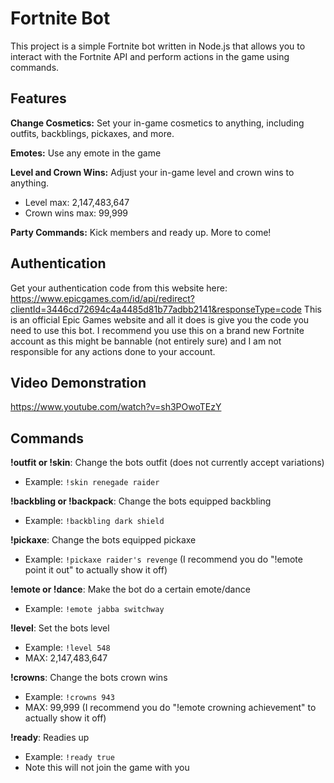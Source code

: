 
# Fortnite Bot
This project is a simple Fortnite bot written in Node.js that allows you to interact with the Fortnite API and perform actions in the game using commands.
## Features 
**Change Cosmetics:** Set your in-game cosmetics to anything, including outfits, backblings, pickaxes, and more.

**Emotes:** Use any emote in the game

**Level and Crown Wins:** Adjust your in-game level and crown wins to anything. 


- Level max: 2,147,483,647
- Crown wins max: 99,999

**Party Commands:** Kick members and ready up. More to come!

## Authentication

Get your authentication code from this website here: https://www.epicgames.com/id/api/redirect?clientId=3446cd72694c4a4485d81b77adbb2141&responseType=code
This is an official Epic Games website and all it does is give you the code you need to use this bot.
I recommend you use this on a brand new Fortnite account as this might be bannable (not entirely sure) and I am not responsible for any actions done to your account.

## Video Demonstration

https://www.youtube.com/watch?v=sh3POwoTEzY

## Commands
**!outfit or !skin**: Change the bots outfit (does not currently accept variations)
- Example: ``!skin renegade raider``

**!backbling or !backpack**: Change the bots equipped backbling
- Example: ``!backbling dark shield``

**!pickaxe**: Change the bots equipped pickaxe
- Example: ``!pickaxe raider's revenge``
(I recommend you do "!emote point it out" to actually show it off)

**!emote or !dance**: Make the bot do a certain emote/dance
- Example: ``!emote jabba switchway``

**!level**: Set the bots level 
- Example: ``!level 548``
- MAX: 2,147,483,647

**!crowns**: Change the bots crown wins
- Example: ``!crowns 943``
- MAX: 99,999
(I recommend you do "!emote crowning achievement" to actually show it off)

**!ready**: Readies up
- Example: ``!ready true``
- Note this will not join the game with you
